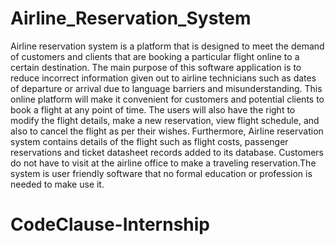 # Airline_Reservation_System

Airline reservation system is a platform that is designed to meet the demand of customers and clients that are booking a particular flight online to a certain destination. The main purpose of this software application is to reduce incorrect information given out to airline technicians such as dates of departure or arrival due to language barriers and misunderstanding. This online platform will make it convenient for customers and potential clients to book a flight at any point of time. The users will also have the right to modify the flight details, make a new reservation, view flight schedule, and also to cancel the flight as per their wishes. Furthermore, Airline reservation system contains details of the flight such as flight costs, passenger reservations and ticket datasheet records added to its database. Customers do not have to visit at the airline office to make a traveling reservation.The system is user friendly software that no formal education or profession is needed to make use it.
# CodeClause-Internship
